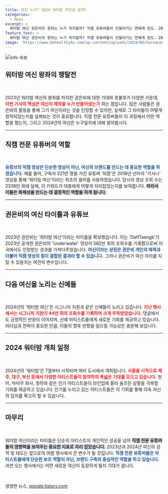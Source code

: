 ```yaml
---
title: 여신 누가? 2024 워터밤 주인공 공개!
categories:
  - News
excerpt: >
  워터밤 여신 권은비의 왕좌는 누가 차지할까? 직캠 유튜버들이 만들어가는 연예계 판도. 2024년 여신을 향한 치열한 경쟁이 시작된다! 클릭하여 자세한 내용을 확인해 보세요!
feature_text: >
  워터밤 여신 권은비의 왕좌는 누가 차지할까? 직캠 유튜버들이 만들어가는 연예계 판도. 2024년 여신을 향한 치열한 경쟁이 시작된다! 클릭하여 자세한 내용을 확인해 보세요!
image: 'https://www.behealthy4u.com/wp-content/uploads/2024/06/koreanews.jpg'
---
```


<p><img src="https://www.behealthy4u.com/wp-content/uploads/2024/06/koreanews.jpg" alt="info 속보" /></p>

<h2 data-ke-size="size26">워터밤 여신 왕좌의 쟁탈전</h2>

<p data-ke-size="size16">&nbsp;</p>

<p>2023년 워터밤 여신의 왕좌를 차지한 권은비에 대한 기대와 호불호가 다양한 가운데, <b><span style="color: #ee2323;">이번 기사의 핵심은 여신의 제목을 누가 만들어냈는가</span></b> 하는 점입니다. 많은 사람들은 권은비의 활동을 통해 그가 여신이라는 것을 인정할 수 있지만, 실제로 그 타이틀이 어떻게 정착되었는지를 살펴보는 것이 중요합니다. 직캠 전문 유튜버들이 이 과정에서 어떤 역할을 했는지, 그리고 2024년의 여신은 누구일지에 대해 알아봅시다.</p>

<hr>

<h2 data-ke-size="size26">직캠 전문 유튜버의 역할</h2>

<p data-ke-size="size16">&nbsp;</p>

<p><b><span style="color: #1a5490;">유튜브의 직캠 영상은 단순한 영상이 아닌, 여신의 브랜드를 만드는 데 중요한 역할을 하였습니다.</span></b> 예를 들어, 구독자 221만 명을 가진 유튜버 '비몽'은 2018년 선미의 '가시나' 영상을 통해 '워터밤 여신'이라는 최초의 용어를 사용하였습니다. 당시의 영상 조회 수는 2338만 회에 달해, 이 키워드가 대중에게 어떻게 자리잡았는지를 보여줍니다. <b><span style="background-color: #21538527;">따라서 이들은 화제성을 만드는 데 결정적인 역할을 하게 됩니다.</span></b></p>

<hr>

<h2 data-ke-size="size26">권은비의 여신 타이틀과 유튜브</h2>

<p data-ke-size="size16">&nbsp;</p>

<p>2023년 권은비는 '워터밤 여신'이라는 타이틀을 확보했습니다. 이는 'DaftTaengk'가 2023년 공개한 권은비의 'Underwater' 영상이 582만 회의 조회수를 기록함으로써 미국에서도 인정받는 성과를 가져다주었습니다. <b><span style="color: #1a5490;">여신이라는 상징은 권은비 개인의 매력과 더불어 직캠 영상의 힘이 결합된 결과라 할 수 있습니다.</span></b> 그러나 권은비가 여신 자리를 지킬 수 있을지는 여전히 변수입니다.</p>

<hr>

<h2 data-ke-size="size26">다음 여신을 노리는 신예들</h2>

<p data-ke-size="size16">&nbsp;</p>

<p>2024년의 '워터밤 여신'은 시그니처 지원과 같은 신예들이 노리고 있습니다. <b><span style="color: #ee2323;">지난 행사에서는 시그니처 지원이 44만 회의 조회수를 기록하며 크게 주목받았습니다.</span></b> 댓글에서도 긍정적인 반응이 이어지며, 신예 아티스트들에게 새로운 기회를 제공하고 있습니다. 리더십과 전략이 중요한 만큼, 이들이 향후 반향을 일으킬 가능성은 충분해 보입니다.</p>

<hr>

<h2 data-ke-size="size26">2024 워터밤 개최 일정</h2>

<p data-ke-size="size16">&nbsp;</p>

<p>2024년의 '워터밤'은 7월부터 시작되며 여러 도시에서 개최됩니다. <b><span style="color: #ee2323;">서울을 시작으로 제주, 대구, 부산 등에서 다양한 아티스트들이 참여하여 폭넓은 기대를 모으고 있습니다.</span></b> 현아, 마마무 화사, 청하와 같은 인기 아티스트들이 라인업에 올라 움츠린 상황을 극복할 기회를 제공하고 있습니다. 인기를 누리고 있는 아티스트들은 이 기회를 통해 더욱 자신의 입지를 확고히 할 수 있습니다. </p>

<hr>

<h2 data-ke-size="size26">마무리</h2>

<p data-ke-size="size16">&nbsp;</p>

<p>워터밤 여신이라는 타이틀은 단순히 아티스트의 개인적인 성공을 넘어 <b><span style="background-color: #21538527;">직캠 전문 유튜버들의 영향력을 보여주는 중요한 지표로 자리 잡았습니다.</span></b> 2023년과 2024년 여신의 성적 및 태도는 앞으로의 여름 행사에서 큰 변수가 될 것입니다. <b><span style="color: #1a5490;">직캠 전문 유튜버들은 아티스트들에게 단순한 보조 역할이 아닌, 브랜드 구축의 중심적인 역할을 하고 있습니다.</span></b> 과연 오는 행사에서는 어떤 새로운 여신이 등장하게 될지 기대가 큽니다.</p>

<p data-ke-size="size16">&nbsp;</p>
생생한 뉴스, <a href="https://qoogle.tistory.com" rel="dofollow">qoogle.tistory.com</a>


